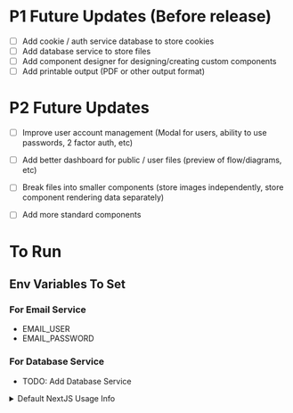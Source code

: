 # P1 Future Updates (Before release)
- [ ] Add cookie / auth service database to store cookies
- [ ] Add database service to store files
- [ ] Add component designer for designing/creating custom components
- [ ] Add printable output (PDF or other output format)

# P2 Future Updates
- [ ] Improve user account management (Modal for users, ability to use passwords, 2 factor auth, etc)
- [ ] Add better dashboard for public / user files (preview of flow/diagrams, etc)
- [ ] Break files into smaller components (store images independently, store component rendering data separately)
- [ ] Add more standard components


# To Run
## Env Variables To Set
### For Email Service
- EMAIL_USER
- EMAIL_PASSWORD
### For Database Service
- TODO: Add Database Service


<details>
<summary> Default NextJS Usage Info </summary>
This is a [Next.js](https://nextjs.org) project bootstrapped with [`create-next-app`](https://nextjs.org/docs/app/api-reference/cli/create-next-app).

## Getting Started

First, run the development server:

```bash
npm run dev
# or
yarn dev
# or
pnpm dev
# or
bun dev
```

Open [http://localhost:3000](http://localhost:3000) with your browser to see the result.

You can start editing the page by modifying `app/page.tsx`. The page auto-updates as you edit the file.

This project uses [`next/font`](https://nextjs.org/docs/app/building-your-application/optimizing/fonts) to automatically optimize and load [Geist](https://vercel.com/font), a new font family for Vercel.

## Learn More

To learn more about Next.js, take a look at the following resources:

- [Next.js Documentation](https://nextjs.org/docs) - learn about Next.js features and API.
- [Learn Next.js](https://nextjs.org/learn) - an interactive Next.js tutorial.

You can check out [the Next.js GitHub repository](https://github.com/vercel/next.js) - your feedback and contributions are welcome!

## Deploy on Vercel

The easiest way to deploy your Next.js app is to use the [Vercel Platform](https://vercel.com/new?utm_medium=default-template&filter=next.js&utm_source=create-next-app&utm_campaign=create-next-app-readme) from the creators of Next.js.

Check out our [Next.js deployment documentation](https://nextjs.org/docs/app/building-your-application/deploying) for more details.
</details>